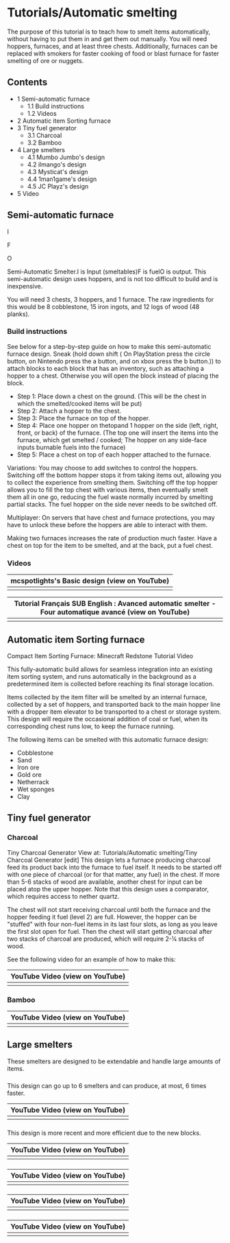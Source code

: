 # Tutorials/Automatic smelting
The purpose of this tutorial is to teach how to smelt items automatically, without having to put them in and get them out manually.
You will need hoppers, furnaces, and at least three chests. Additionally, furnaces can be replaced with smokers for faster cooking of food or blast furnace for faster smelting of ore or nuggets.

## Contents
- 1 Semi-automatic furnace
	- 1.1 Build instructions
	- 1.2 Videos
- 2 Automatic item Sorting furnace
- 3 Tiny fuel generator
	- 3.1 Charcoal
	- 3.2 Bamboo
- 4 Large smelters
	- 4.1 Mumbo Jumbo's design
	- 4.2 ilmango's design
	- 4.3 Mysticat's design
	- 4.4 1man1game's design
	- 4.5 JC Playz's design
- 5 Video

## Semi-automatic furnace





I




F

















O


Semi-Automatic Smelter.I is Input (smeltables)F is fuelO is output.
This semi-automatic design uses hoppers, and is not too difficult to build and is inexpensive.

You will need 3 chests, 3 hoppers, and 1 furnace. The raw ingredients for this would be 8 cobblestone, 15 iron ingots, and 12 logs of wood (48 planks).

### Build instructions
See below for a step-by-step guide on how to make this semi-automatic furnace design. Sneak (hold down shift ( On PlayStation press the circle button, on Nintendo press the a button, and on xbox press the b button.)) to attach blocks to each block that has an inventory, such as attaching a hopper to a chest. Otherwise you will open the block instead of placing the block. 

- Step 1: Place down a chest on the ground. (This will be the chest in which the smelted/cooked items will be put)
- Step 2: Attach a hopper to the chest.
- Step 3: Place the furnace on top of the hopper.
- Step 4: Place one hopper on thetopand 1 hopper on the side (left, right, front, or back) of the furnace. (The top one will insert the items into the furnace, which get smelted / cooked; The hopper on any side-face inputs burnable fuels into the furnace)
- Step 5: Place a chest on top of each hopper attached to the furnace.


Variations: You may choose to add switches to control the hoppers. Switching off the bottom hopper stops it from taking items out, allowing you to collect the experience from smelting them. Switching off the top hopper allows you to fill the top chest with various items, then eventually smelt them all in one go, reducing the fuel waste normally incurred by smelting partial stacks. The fuel hopper on the side never needs to be switched off.

Multiplayer: On servers that have chest and furnace protections, you may have to unlock these before the hoppers are able to interact with them.

Making two furnaces increases the rate of production much faster. Have a chest on top for the item to be smelted, and at the back, put a fuel chest.

### Videos
| mcspotlights's Basic design (view on YouTube) |
|-----------------------------------------------|
|                                               |

| Tutorial Français SUB English : Avanced automatic smelter - Four automatique avancé (view on YouTube) |
|-------------------------------------------------------------------------------------------------------|
|                                                                                                       |


## Automatic item Sorting furnace



Compact Item Sorting Furnace: Minecraft Redstone Tutorial Video

This fully-automatic build allows for seamless integration into an existing item sorting system, and runs automatically in the background as a predetermined item is collected before reaching its final storage location. 

Items collected by the item filter will be smelted by an internal furnace, collected by a set of hoppers, and transported back to the main hopper line with a dropper item elevator to be transported to a chest or storage system. This design will require the occasional addition of coal or fuel, when its corresponding chest runs low, to keep the furnace running.

The following items can be smelted with this automatic furnace design:

- Cobblestone
- Sand
- Iron ore
- Gold ore
- Netherrack
- Wet sponges
- Clay

## Tiny fuel generator
### Charcoal
Tiny Charcoal Generator View at: Tutorials/Automatic smelting/Tiny Charcoal Generator [edit]
This design lets a furnace producing charcoal feed its product back into the furnace to fuel itself. It needs to be started off with one piece of charcoal (or for that matter, any fuel) in the chest.  If more than 5-6 stacks of wood are available, another chest for input can be placed atop the upper hopper. Note that this design uses a comparator, which requires access to nether quartz.

The chest will not start receiving charcoal until both the furnace and the hopper feeding it fuel (level 2) are full. However, the hopper can be "stuffed" with four non-fuel items in its last four slots, as long as you leave the first slot open for fuel. Then the chest will start getting charcoal after two stacks of charcoal are produced, which will require 2-1⁄4 stacks of wood.  

See the following video for an example of how to make this:

| YouTube Video (view on YouTube) |
|---------------------------------|
|                                 |

### Bamboo
| YouTube Video (view on YouTube) |
|---------------------------------|
|                                 |

## Large smelters
These smelters are designed to be extendable and handle large amounts of items.

### 
This design can go up to 6 smelters and can produce, at most, 6 times faster. 

| YouTube Video (view on YouTube) |
|---------------------------------|
|                                 |

### 
This design is more recent and more efficient due to the new blocks.

| YouTube Video (view on YouTube) |
|---------------------------------|
|                                 |

### 
| YouTube Video (view on YouTube) |
|---------------------------------|
|                                 |

### 
| YouTube Video (view on YouTube) |
|---------------------------------|
|                                 |

### 
| YouTube Video (view on YouTube) |
|---------------------------------|
|                                 |



